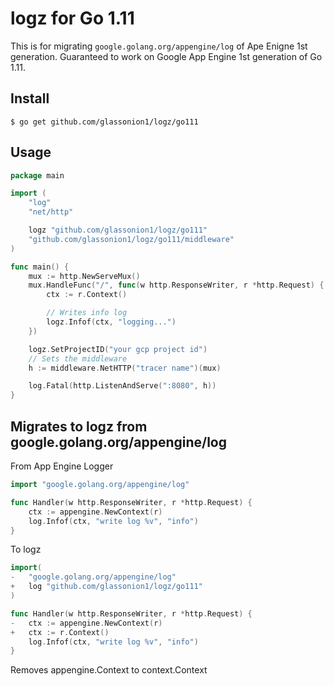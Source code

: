 # logz for Go 1.11
This is for migrating `google.golang.org/appengine/log` of Ape Enigne 1st generation.
Guaranteed to work on Google App Engine 1st generation of Go 1.11.

## Install
```
$ go get github.com/glassonion1/logz/go111
```

## Usage

```go
package main

import (
	"log"
	"net/http"

	logz "github.com/glassonion1/logz/go111"
	"github.com/glassonion1/logz/go111/middleware"
)

func main() {
    mux := http.NewServeMux()
    mux.HandleFunc("/", func(w http.ResponseWriter, r *http.Request) {
        ctx := r.Context()

        // Writes info log
        logz.Infof(ctx, "logging...")
    })

    logz.SetProjectID("your gcp project id")
    // Sets the middleware
    h := middleware.NetHTTP("tracer name")(mux)

    log.Fatal(http.ListenAndServe(":8080", h))
}
```

## Migrates to logz from google.golang.org/appengine/log

From App Engine Logger
```go
import "google.golang.org/appengine/log"

func Handler(w http.ResponseWriter, r *http.Request) {
    ctx := appengine.NewContext(r)
    log.Infof(ctx, "write log %v", "info")
}
```

To logz
```go
import(
-   "google.golang.org/appengine/log"
+   log "github.com/glassonion1/logz/go111"
) 

func Handler(w http.ResponseWriter, r *http.Request) {
-   ctx := appengine.NewContext(r)
+   ctx := r.Context()
    log.Infof(ctx, "write log %v", "info")
}
```
Removes appengine.Context to context.Context
